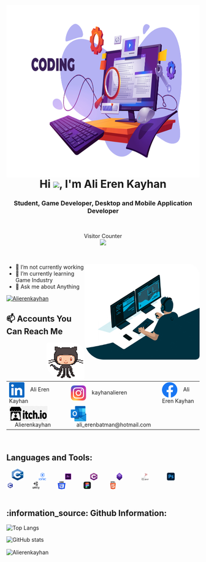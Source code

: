 <p><img align="left" src="image1.png" alt="Alierenkayhan" width ="1100" height = "450"  /></p>

<br>
<br>
<br>
<br>

<h1 align = "center" >Hi <img src="https://media.giphy.com/media/hvRJCLFzcasrR4ia7z/giphy.gif" width="30px">, I'm Ali Eren Kayhan </h1>
<h3 align = "center" > Student, Game Developer, Desktop and Mobile Application Developer </h3>
<br>
 <p align="center"> 
  Visitor Counter <br>
  <img src="https://profile-counter.glitch.me/{Alierenkayhan}/count.svg" />
 </p>
<br>
<p><img align="right" src="gif.gif" alt="Alierenkayhan" width ="300" height = "250" style="border-radius: 5px 30px 10px 50px" /></p>

- 🔭 I’m not currently working   
- 🌱 I’m currently learning Game Industry
- 💬 Ask me about Anything
<p> </p>

 <p align="left"> 
  <a href="https://github.com/ryo-ma/github-profile-trophy">
  <img src="https://github-profile-trophy.vercel.app/?username=Alierenkayhan" alt="Alierenkayhan" width ="510" height = "200" /></a> 
</p>

<h2 align = "left">📫 Accounts You Can Reach Me</h2>
<p><img align="right" src="githubgif.gif" alt="Alierenkayhan" width ="100" height = "100" style="border-radius: 5px 30px 10px 50px" /></p>


<table border= "0">
  <tr>
    <td><img align="center" src="linkedin.png"  height="40" width="40" />&nbsp;&nbsp;&nbsp;&nbsp;Ali Eren Kayhan</td>
    <td><img align="center" src="instagram.png"  height="40" width="40" />&nbsp;&nbsp;&nbsp;&nbsp;kayhanalieren</td>
    <td><img align="center" src="facebook.png"  height="40" width="40" />&nbsp;&nbsp;&nbsp;&nbsp;Ali Eren Kayhan</td>
  </tr>
  <tr>
    <td><img align="center" src="Itch.io_logo.png"  height="40" width="100" />&nbsp;&nbsp;&nbsp;&nbsp;Alierenkayhan</td>
    <td><img align="center" src="outlook.png"  height="40" width="40" />&nbsp;&nbsp;&nbsp;&nbsp;ali_erenbatman@hotmail.com</td>
  </tr>
</table>



<br>


<h2 align="left">Languages and Tools:</h2>
<div>
 <code>  <img src="c++.png" title="C++" alt="C++" width="30" height="30"/>&nbsp;&nbsp; </code>
 <code>  <img src="ionic.png" title="IONIC" alt="IONIC" width="20" height="20"/>&nbsp;&nbsp;  </code>
 <code>  <img src="adobe premiere pro.png" title="Adobe premiere pro" alt="Adobe premiere pro" width="20" height="20"/>&nbsp;&nbsp;  </code>     
 <code>  <img src="csharp.png" title="C#" alt="C#" width="20" height="20"/>&nbsp;&nbsp;  </code>
 <code>  <img src="bootstrap.png" title="Bootstrap" alt="Bootstrap" width="20" height="20"/>&nbsp;&nbsp;  </code>
 <code>  <img src="mssql.png" title="Mssql" alt="Mssql" width="20" height="20"/>&nbsp;&nbsp;  </code>
 <code>  <img src="photoshop.png" title="Photoshop" alt="Photoshop" width="20" height="20"/>&nbsp;&nbsp;  </code>
 <code>  <img src="c.png" title="C" alt="C" width="20" height="20"/>&nbsp;&nbsp;  </code>
 <code>  <img src="unity.png" title="Unity" alt="Unity" width="20" height="20"/>&nbsp;&nbsp;  </code>
 <code>  <img src="css.png" title="CSS" alt="CSS" width="20" height="20"/>&nbsp;&nbsp;  </code>
 <code>  <img src="figma.png" title="Figma" alt="Figma" width="20" height="20"/>&nbsp;&nbsp;  </code>
 <code>  <img src="html.png" title="HTML" alt="HTML" width="20" height="20"/>&nbsp;&nbsp;  </code>
</div>






<br>

<h2 align="left">:information_source:	Github Information:</h2>

![Top Langs](https://github-readme-stats.vercel.app/api/top-langs/?username=Alierenkayhan&layout=compact)
 
![GitHub stats](https://github-readme-stats.vercel.app/api?username=Alierenkayhan)
<br>
<p ><img align="center" src="https://github-readme-streak-stats.herokuapp.com/?user=Alierenkayhan&" alt="Alierenkayhan"  /></p>

 
